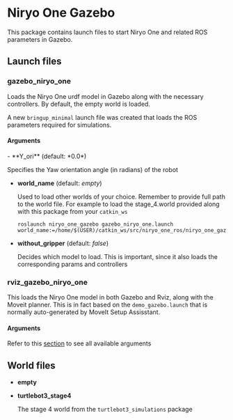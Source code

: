 # Niryo One Gazebo
This package contains launch files to start Niryo One and related ROS parameters in Gazebo.

## Launch files
### gazebo_niryo_one
Loads the Niryo One urdf model in Gazebo along with the necessary controllers. By default, the empty world is loaded. 

A new `bringup_minimal` launch file was created that loads the ROS parameters required for simulations.
<h4 id="gazebo-args">Arguments</h4>
- **Y_ori** (default: *0.0*)

  Specifies the Yaw orientation angle (in radians) of the robot

- **world_name** (default: *empty*) 

  Used to load other worlds of your choice.  Remember to provide full path to the world file. For example to load the stage_4.world provided along with this package from your `catkin_ws`
  ```
  roslaunch niryo_one_gazebo gazebo_niryo_one.launch world_name:=/home/$(USER)/catkin_ws/src/niryo_one_ros/niryo_one_gazebo/worlds/turtlebot3_stage_4.world
  ```
- **without_gripper** (default: *false*)

  Decides which model to load. This is important, since it also loads the corresponding params and controllers



### rviz_gazebo_niryo_one
This loads the Niryo One model in both Gazebo and Rviz, along with the Moveit planner. This is in fact based on the `demo_gazebo.launch` that is normally auto-generated by MoveIt Setup Assisstant.
#### Arguments
Refer to this [section](#gazebo-args) to see all available arguments
## World files
- **empty**


- **turtlebot3_stage4**

  The stage 4 world from the `turtlebot3_simulations` package